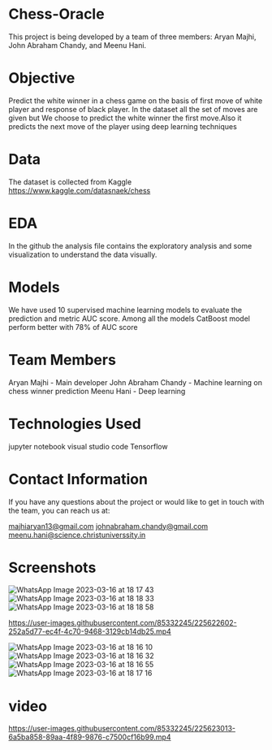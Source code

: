 # Chess-Oracle

This project is being developed by a team of three members: Aryan Majhi, John Abraham Chandy, and Meenu Hani.

# Objective 

Predict the white winner in a chess game on the basis of first move of white player and response of black player. In the dataset all the set of moves are given but We choose to predict the white winner the first move.Also it predicts the next move of the player using deep learning techniques

# Data

The dataset is collected from Kaggle https://www.kaggle.com/datasnaek/chess 

# EDA 

In the github the analysis file contains the exploratory analysis and some visualization to understand the data visually.

# Models

We have used 10 supervised machine learning models to evaluate the prediction and metric AUC score. 
Among all the models CatBoost model perform better with 78% of AUC score 

# Team Members

   Aryan Majhi - Main developer
   John Abraham Chandy - Machine learning on chess winner prediction
   Meenu Hani - Deep learning 

# Technologies Used

   jupyter notebook
   visual studio code
   Tensorflow

# Contact Information

If you have any questions about the project or would like to get in touch with the team, you can reach us at:

   majhiaryan13@gmail.com
   johnabraham.chandy@gmail.com
   meenu.hani@science.christuniverssity.in
   
# Screenshots
![WhatsApp Image 2023-03-16 at 18 17 43](https://user-images.githubusercontent.com/85332245/225622579-bd1cb796-bd96-4ad2-b270-f36528745fbe.jpg)
![WhatsApp Image 2023-03-16 at 18 18 33](https://user-images.githubusercontent.com/85332245/225622591-1edf5c28-500f-4b20-b115-3797790c9efd.jpg)
![WhatsApp Image 2023-03-16 at 18 18 58](https://user-images.githubusercontent.com/85332245/225622600-0f253a3a-60d2-4027-b4ce-db30e4f89d0c.jpg)




https://user-images.githubusercontent.com/85332245/225622602-252a5d77-ec4f-4c70-9468-3129cb14db25.mp4

![WhatsApp Image 2023-03-16 at 18 16 10](https://user-images.githubusercontent.com/85332245/225622645-ebc15d41-ec51-4110-864f-dd8c05beb47a.jpg)
![WhatsApp Image 2023-03-16 at 18 16 32](https://user-images.githubusercontent.com/85332245/225622649-b4614531-f8b5-4045-b912-b379e58dc7a5.jpg)
![WhatsApp Image 2023-03-16 at 18 16 55](https://user-images.githubusercontent.com/85332245/225622657-cdc0477f-ba54-4653-bb2d-5e0ce257f286.jpg)
![WhatsApp Image 2023-03-16 at 18 17 16](https://user-images.githubusercontent.com/85332245/225622660-0671f83f-afc2-4b76-b907-e3bae5b943c1.jpg)

# video



https://user-images.githubusercontent.com/85332245/225623013-6a5ba858-89aa-4f89-9876-c7500cf16b99.mp4

